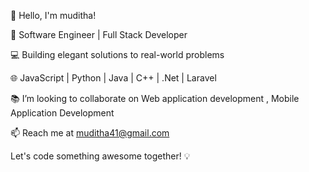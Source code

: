 👋 Hello, I'm muditha!

🚀 Software Engineer | Full Stack Developer

💻 Building elegant solutions to real-world problems

🌐 JavaScript | Python | Java | C++ | .Net | Laravel

📚  I’m looking to collaborate on Web application development , Mobile Application Development

📫 Reach me at muditha41@gmail.com

Let's code something awesome together! 💡
